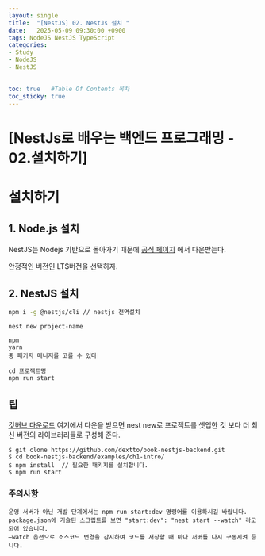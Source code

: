 ```yaml
---
layout: single
title:  "[NestJS] 02. NestJs 설치 "
date:   2025-05-09 09:30:00 +0900
tags: NodeJS NestJS TypeScript
categories: 
- Study
- NodeJS
- NestJS

  
toc: true   #Table Of Contents 목차
toc_sticky: true
---
```


# [NestJs로 배우는 백엔드 프로그래밍 - 02.설치하기] 

# 설치하기

## 1. Node.js 설치

NestJS는 Nodejs 기반으로 돌아가기 때문에 [공식 페이지](https://nodejs.org/ko/download/) 에서 다운받는다.

안정적인 버전인 LTS버전을 선택하자.


## 2. NestJS 설치
```BASH
npm i -g @nestjs/cli // nestjs 전역설치
```
```
nest new project-name

npm
yarn
중 패키지 매니저를 고를 수 있다

cd 프로젝트명
npm run start

```

## 팁
[깃허브 다운로드](https://github.com/nestjs/typescript-starter) 여기에서 다운을 받으면 nest new로 프로젝트를 셋업한 것 보다 더 최신 버전의 라이브러리들로 구성해 준다.
```
$ git clone https://github.com/dextto/book-nestjs-backend.git
$ cd book-nestjs-backend/examples/ch1-intro/
$ npm install  // 필요한 패키지를 설치합니다.
$ npm run start
```

### 주의사항
```
운영 서버가 아닌 개발 단계에서는 npm run start:dev 명령어를 이용하시길 바랍니다.
package.json에 기술된 스크립트를 보면 "start:dev": "nest start --watch" 라고 되어 있습니다.
—watch 옵션으로 소스코드 변경을 감지하여 코드를 저장할 때 마다 서버를 다시 구동시켜 줍니다.
```